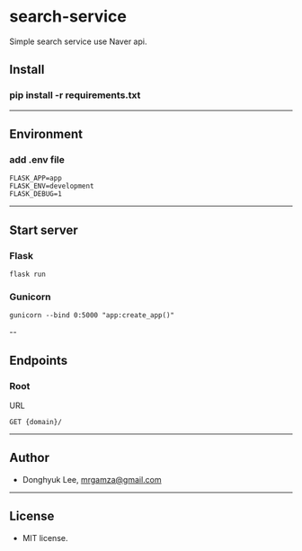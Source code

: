 # search-service
Simple search service use Naver api.

## Install
### pip install -r requirements.txt
---
## Environment
### add .env file
```
FLASK_APP=app
FLASK_ENV=development
FLASK_DEBUG=1
```
---
## Start server
### Flask
```
flask run
```
### Gunicorn
```
gunicorn --bind 0:5000 "app:create_app()"
```
--
## Endpoints
### Root
URL
```
GET {domain}/
```
---
## Author
- Donghyuk Lee, mrgamza@gmail.com
---
## License
- MIT license.
